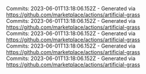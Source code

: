 Commits: 2023-06-01T13:18:06.152Z - Generated via https://github.com/marketplace/actions/artificial-grass
<br>
Commits: 2023-06-01T13:18:06.152Z - Generated via https://github.com/marketplace/actions/artificial-grass
<br>
Commits: 2023-06-01T13:18:06.152Z - Generated via https://github.com/marketplace/actions/artificial-grass
<br>
Commits: 2023-06-01T13:18:06.152Z - Generated via https://github.com/marketplace/actions/artificial-grass
<br>
Commits: 2023-06-01T13:18:06.152Z - Generated via https://github.com/marketplace/actions/artificial-grass
<br>
